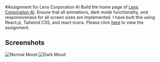 #Assignment for Lens Corporation AI
Build the home page of <a href="https://lenscorp.ai/">Lens Corporation AI</a>. Ensure that all animations, dark mode functionality, and responsiveness for all screen sizes are implemented. I have built this using React.js, Tailwind CSS, and react-icons. Please click <a href="https://rainbow-shortbread-8a231c.netlify.app">here</a> to view the assignment.

## Screenshots

![Normal Mood](https://drive.google.com/file/d/1VKQEqT6lvQSHudZrY3toxwMdf9v4-iat/view?usp=drive_link)
![Dark Mood](https://drive.google.com/file/d/1Gf0flD8JZhCBMQY-z7c0NBDkZjNlXEOw/view?usp=sharing)
